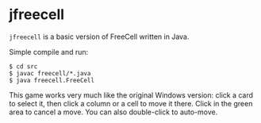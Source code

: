# jfreecell

`jfreecell` is a basic version of FreeCell written in Java.

Simple compile and run:

    $ cd src
    $ javac freecell/*.java
    $ java freecell.FreeCell

This game works very much like the original Windows version: click a card to 
select it, then click a column or a cell to move it there. Click in the green 
area to cancel a move. You can also double-click to auto-move.
